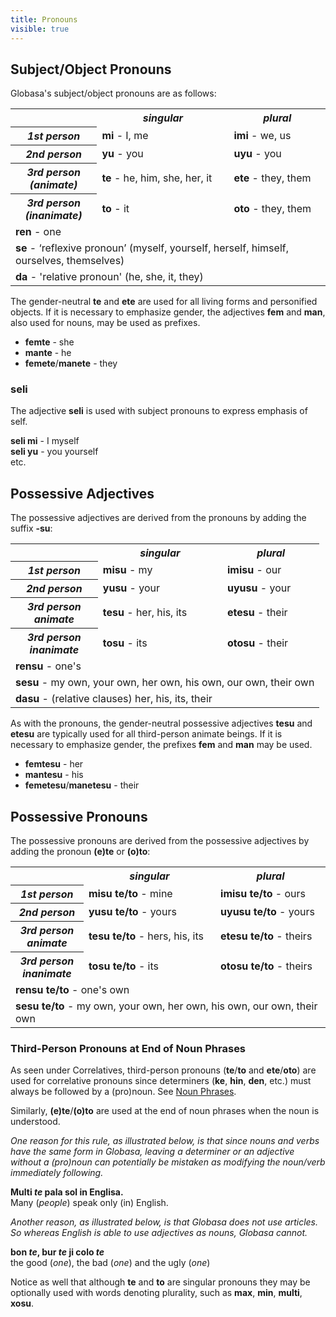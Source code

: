 ```yaml
---
title: Pronouns
visible: true
---
```


## Subject/Object Pronouns

Globasa's subject/object pronouns are as follows:

<table style="width:100%">
  <tbody><tr>
    <td></td>
    <th><b><i>singular</i></b></th>
    <th><b><i>plural</i></b></th>
  </tr>
  <tr>
    <th><b><i>1st person</i></b></th>
    <td><b>mi</b> - I, me</td>
    <td><b>imi</b> - we, us</td>
  </tr>
  <tr>
    <th><b><i>2nd person</i></b></th>
    <td><b>yu</b> - you</td>
    <td><b>uyu</b> - you</td>
  </tr>
  <tr>
  <th><b><i>3rd person<br>(animate)</i></b></th>
    <td><b>te</b> - he, him, she, her, it</td>
    <td><b>ete</b> - they, them</td>
  </tr>
  <tr>
  <th><b><i>3rd person<br>(inanimate)</i></b></th>
    <td><b>to</b> - it</td>
    <td><b>oto</b> - they, them</td>
  </tr>
  <tr>
  </tr>
  <tr>
  <td colspan="3"><b>ren</b> - one</td>
  </tr>
  <tr>
  <td colspan="3"><b>se</b> - ‘reflexive pronoun’ (myself, yourself, herself, himself, ourselves, themselves)
</td>
  </tr>
  <tr>
  <td colspan="3"><b>da</b> - 'relative pronoun' (he, she, it, they)</td>
  </tr>
</tbody></table>

The gender-neutral **te** and **ete** are used for all living forms and personified objects. If it is necessary to emphasize gender, the adjectives **fem** and **man**, also used for nouns, may be used as prefixes.

* **femte** - she
* **mante** - he
* **femete**/**manete** - they

### seli

The adjective **seli** is used with subject pronouns to express emphasis of self.

**seli mi** - I myself  
**seli yu** - you yourself  
etc.

## Possessive Adjectives <a id="suyali_sifalexi"></a>

The possessive adjectives are derived from the pronouns by adding the suffix **-su**:

<table style="width:100%">
  <tbody><tr>
    <td></td>
    <th><b><i>singular</i></b></th>
    <th><b><i>plural</i></b></th>
  </tr>
  <tr>
    <th><b><i>1st person</i></b></th>
    <td><b>misu</b> - my</td>
    <td><b>imisu</b> - our</td>
  </tr>
  <tr>
    <th><b><i>2nd person</i></b></th>
    <td><b>yusu</b> - your</td>
    <td><b>uyusu</b> - your</td>
  </tr>
  <tr>
  <th><b><i>3rd person<br>animate</i></b></th>
    <td><b>tesu</b> - her, his, its</td>
    <td><b>etesu</b> - their</td>
  </tr>
  <tr>
  <th><b><i>3rd person<br>inanimate</i></b></th>
    <td><b>tosu</b> - its</td>
    <td><b>otosu</b> - their</td>
  </tr>
  <tr>
  </tr>
  <tr>
  <td colspan="3"><b>rensu</b> - one's</td>
  </tr>
  <tr>
  <td colspan="3"><b>sesu</b> - my own, your own, her own, his own, our own, their own
</td>
  </tr>
      <tr>
  <td colspan="3"><b>dasu</b> - (relative clauses) her, his, its, their
</td>
  </tr>
</tbody></table>

As with the pronouns, the gender-neutral possessive adjectives **tesu** and **etesu** are typically used for all third-person animate beings. If it is necessary to emphasize gender, the prefixes **fem** and **man** may be used.

* **femtesu** - her
* **mantesu** - his
* **femetesu**/**manetesu** - their

## Possessive Pronouns

The possessive pronouns are derived from the possessive adjectives by adding the pronoun **(e)te** or **(o)to**:

<table style="width:100%">
  <tbody><tr>
    <td></td>
    <th><b><i>singular</i></b></th>
    <th><b><i>plural</i></b></th>
  </tr>
  <tr>
    <th><b><i>1st person</i></b></th>
    <td><b>misu te/to</b> - mine</td>
    <td><b>imisu te/to</b> - ours</td>
  </tr>
  <tr>
    <th><b><i>2nd person</i></b></th>
    <td><b>yusu te/to</b> - yours</td>
    <td><b>uyusu te/to</b> - yours</td>
  </tr>
  <tr>
  <th><b><i>3rd person<br>animate</i></b></th>
    <td><b>tesu te/to</b> - hers, his, its</td>
    <td><b>etesu te/to</b> - theirs</td>
  </tr>
  <tr>
  <th><b><i>3rd person<br>inanimate</i></b></th>
    <td><b>tosu te/to</b> - its</td>
    <td><b>otosu te/to</b> - theirs</td>
  </tr>
  <tr>
  </tr>
  <tr>
  <td colspan="3"><b>rensu te/to</b> - one's own</td>
  </tr>
  <tr>
  <td colspan="3"><b>sesu te/to</b> - my own, your own, her own, his own, our own, their own
</td>
  </tr>
</tbody></table>

### Third-Person Pronouns at End of Noun Phrases

As seen under Correlatives, third-person pronouns (**te**/**to** and **ete**/**oto**) are used for correlative pronouns since determiners (**ke**, **hin**, **den**, etc.) must always be followed by a (pro)noun.  See [Noun Phrases](/gramati/jumlemonli-estrutur#pronamelexi_in_namelexili_jumlemon).

Similarly, **(e)te**/**(o)to** are used at the end of noun phrases when the noun is understood. 

_One reason for this rule, as illustrated below, is that since nouns and verbs have the same form in Globasa, leaving a determiner or an adjective without a (pro)noun can potentially be mistaken as modifying the noun/verb immediately following._

**Multi _te_ pala sol in Englisa.**  
Many (_people_) speak only (in) English.

_Another reason, as illustrated below, is that Globasa does not use articles. So whereas English is able to use adjectives as nouns, Globasa cannot._

**bon _te_, bur _te_ ji colo _te_**  
the good (_one_), the bad (_one_) and the ugly (_one_)

Notice as well that although **te** and **to** are singular pronouns they may be optionally used with words denoting plurality, such as **max**, **min**, **multi**, **xosu**.  